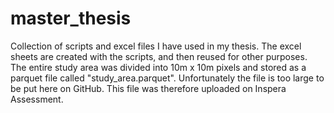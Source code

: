 ﻿# master_thesis

Collection of scripts and excel files I have used in my thesis. The excel sheets are created with the scripts, and then reused for other purposes. 
The entire study area was divided into 10m x 10m pixels and stored as a parquet file called "study_area.parquet". Unfortunately the file is too large to be put here on GitHub. This file was therefore uploaded on Inspera Assessment. 
